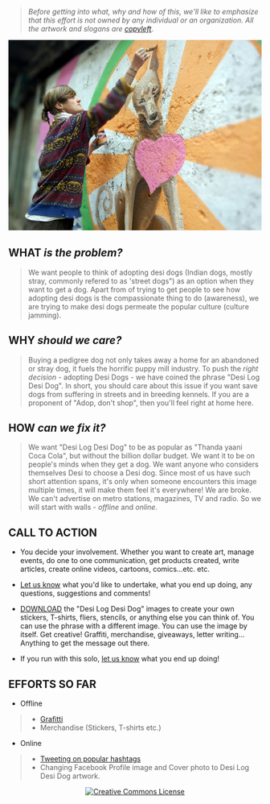<!--

Title: Desi Log, Desi Dog (Indian version of "Adopt, don't shop")
Scripts: 
- //s.imgur.com/min/embed.js

-->

> _Before getting into what, why and how of this, we'll like to emphasize that this effort is not owned by any individual or an organization. All the artwork and slogans are [copyleft](https://en.wikipedia.org/wiki/Copyleft)_.

![qobm0bb.jpg](/images/qobm0bb.jpg)

WHAT _is the problem?_
-----
> We want people to think of adopting desi dogs (Indian dogs, mostly stray, commonly refered to as 'street dogs") as an option when they want to get a dog. Apart from of trying to get people to see how adopting desi dogs is the compassionate thing to do (awareness), we are trying to make desi dogs permeate the popular culture (culture jamming).

WHY _should we care?_
-----
> Buying a pedigree dog not only takes away a home for an abandoned or stray dog, it fuels the horrific puppy mill industry. To push the _right decision_ - adopting Desi Dogs - we have coined the phrase "Desi Log Desi Dog". In short, you should care about this issue if you want save dogs from suffering in streets and in breeding kennels. If you are a proponent of "Adop, don't shop", then you'll feel right at home here.

HOW _can we fix it?_
-------
> We want "Desi Log Desi Dog" to be as popular as "Thanda yaani Coca Cola", but without the billion dollar budget. We want it to be on people's minds when they get a dog. We want anyone who considers themselves Desi to choose a Desi dog. Since most of us have such short attention spans, it's only when someone encounters this image multiple times, it will make them feel it's everywhere! We are broke. We can't advertise on metro stations, magazines, TV and radio. So we will start with walls - _offline_ and _online_.

CALL TO ACTION 
-------

* You decide your involvement. Whether you want to create art, manage events, do one to one communication, get products created, write articles, create online videos, cartoons, comics...etc. etc.

* [Let us know](/?p=contact) what you'd like to undertake, what you end up doing, any questions, suggestions and comments! 

* [DOWNLOAD](//dl.badmashpeepal.org/) the "Desi Log Desi Dog" images to create your own stickers, T-shirts, fliers, stencils, or anything else you can think of. You can use the phrase with a different image. You can use the image by itself. Get creative! Graffiti, merchandise, giveaways, letter writing... Anything to get the message out there.

* If you run with this solo, [let us know](/?p=contact) what you end up doing! 

EFFORTS SO FAR
-------

* Offline
> * [Grafitti]( /?p=culturejam02 )
> * Merchandise (Stickers, T-shirts etc.) 
<blockquote class="imgur-embed-pub" lang="en" data-id="a/u74z0"></blockquote>

* Online
> * [Tweeting on popular hashtags]( /?p=culturejam03 )
> * Changing Facebook Profile image and Cover photo to Desi Log Desi Dog artwork.


<center><a rel="license" href="http://creativecommons.org/licenses/by/4.0/"><img alt="Creative Commons License" style="border-width:0; width: 88px;" src="https://i.creativecommons.org/l/by/4.0/88x31.png" /></a></center>


    
<!--
FAQ

CONTACT us to buy our Desi Log Desi Dog T-shirts at cost. You can them mark up to sell at your organization's event or just buy them for you and your friends.

SEND us a picture of your own Desi Log Desi Dog creations!

collaboartion - gist?  mailing list? trello? .. anything but fb group!

tactics - make videos,  spoof ebooks, spoof videos! repurpose videos

sukriti, supriya, shivani, meredith?

-->
